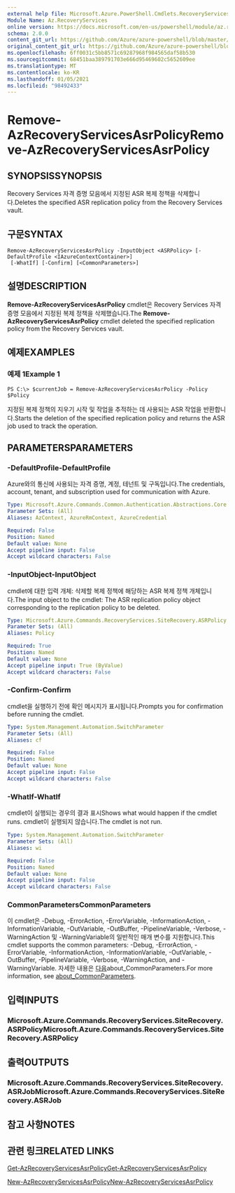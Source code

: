 ```yaml
---
external help file: Microsoft.Azure.PowerShell.Cmdlets.RecoveryServices.SiteRecovery.dll-Help.xml
Module Name: Az.RecoveryServices
online version: https://docs.microsoft.com/en-us/powershell/module/az.recoveryservices/remove-azrecoveryservicesasrpolicy
schema: 2.0.0
content_git_url: https://github.com/Azure/azure-powershell/blob/master/src/RecoveryServices/RecoveryServices/help/Remove-AzRecoveryServicesAsrPolicy.md
original_content_git_url: https://github.com/Azure/azure-powershell/blob/master/src/RecoveryServices/RecoveryServices/help/Remove-AzRecoveryServicesAsrPolicy.md
ms.openlocfilehash: 6ff0031c5bb8571c69287968f984565daf58b530
ms.sourcegitcommit: 68451baa389791703e666d95469602c5652609ee
ms.translationtype: MT
ms.contentlocale: ko-KR
ms.lasthandoff: 01/05/2021
ms.locfileid: "98492433"
---
```

# <span data-ttu-id="70f99-101">Remove-AzRecoveryServicesAsrPolicy</span><span class="sxs-lookup"><span data-stu-id="70f99-101">Remove-AzRecoveryServicesAsrPolicy</span></span>

## <span data-ttu-id="70f99-102">SYNOPSIS</span><span class="sxs-lookup"><span data-stu-id="70f99-102">SYNOPSIS</span></span>
<span data-ttu-id="70f99-103">Recovery Services 자격 증명 모음에서 지정된 ASR 복제 정책을 삭제합니다.</span><span class="sxs-lookup"><span data-stu-id="70f99-103">Deletes the specified ASR replication policy from the Recovery Services vault.</span></span>

## <span data-ttu-id="70f99-104">구문</span><span class="sxs-lookup"><span data-stu-id="70f99-104">SYNTAX</span></span>

```
Remove-AzRecoveryServicesAsrPolicy -InputObject <ASRPolicy> [-DefaultProfile <IAzureContextContainer>]
 [-WhatIf] [-Confirm] [<CommonParameters>]
```

## <span data-ttu-id="70f99-105">설명</span><span class="sxs-lookup"><span data-stu-id="70f99-105">DESCRIPTION</span></span>
<span data-ttu-id="70f99-106">**Remove-AzRecoveryServicesAsrPolicy** cmdlet은 Recovery Services 자격 증명 모음에서 지정된 복제 정책을 삭제했습니다.</span><span class="sxs-lookup"><span data-stu-id="70f99-106">The **Remove-AzRecoveryServicesAsrPolicy** cmdlet deleted the specified replication policy from the Recovery Services vault.</span></span>

## <span data-ttu-id="70f99-107">예제</span><span class="sxs-lookup"><span data-stu-id="70f99-107">EXAMPLES</span></span>

### <span data-ttu-id="70f99-108">예제 1</span><span class="sxs-lookup"><span data-stu-id="70f99-108">Example 1</span></span>
```
PS C:\> $currentJob = Remove-AzRecoveryServicesAsrPolicy -Policy $Policy
```

<span data-ttu-id="70f99-109">지정된 복제 정책의 지우기 시작 및 작업을 추적하는 데 사용되는 ASR 작업을 반환합니다.</span><span class="sxs-lookup"><span data-stu-id="70f99-109">Starts the deletion of the specified replication policy and returns the ASR job used to track the operation.</span></span>

## <span data-ttu-id="70f99-110">PARAMETERS</span><span class="sxs-lookup"><span data-stu-id="70f99-110">PARAMETERS</span></span>

### <span data-ttu-id="70f99-111">-DefaultProfile</span><span class="sxs-lookup"><span data-stu-id="70f99-111">-DefaultProfile</span></span>
<span data-ttu-id="70f99-112">Azure와의 통신에 사용되는 자격 증명, 계정, 테넌트 및 구독입니다.</span><span class="sxs-lookup"><span data-stu-id="70f99-112">The credentials, account, tenant, and subscription used for communication with Azure.</span></span>


```yaml
Type: Microsoft.Azure.Commands.Common.Authentication.Abstractions.Core.IAzureContextContainer
Parameter Sets: (All)
Aliases: AzContext, AzureRmContext, AzureCredential

Required: False
Position: Named
Default value: None
Accept pipeline input: False
Accept wildcard characters: False
```

### <span data-ttu-id="70f99-113">-InputObject</span><span class="sxs-lookup"><span data-stu-id="70f99-113">-InputObject</span></span>
<span data-ttu-id="70f99-114">cmdlet에 대한 입력 개체: 삭제할 복제 정책에 해당하는 ASR 복제 정책 개체입니다.</span><span class="sxs-lookup"><span data-stu-id="70f99-114">The input object to the cmdlet: The ASR replication policy object corresponding to the replication policy to be deleted.</span></span>

```yaml
Type: Microsoft.Azure.Commands.RecoveryServices.SiteRecovery.ASRPolicy
Parameter Sets: (All)
Aliases: Policy

Required: True
Position: Named
Default value: None
Accept pipeline input: True (ByValue)
Accept wildcard characters: False
```

### <span data-ttu-id="70f99-115">-Confirm</span><span class="sxs-lookup"><span data-stu-id="70f99-115">-Confirm</span></span>
<span data-ttu-id="70f99-116">cmdlet을 실행하기 전에 확인 메시지가 표시됩니다.</span><span class="sxs-lookup"><span data-stu-id="70f99-116">Prompts you for confirmation before running the cmdlet.</span></span>

```yaml
Type: System.Management.Automation.SwitchParameter
Parameter Sets: (All)
Aliases: cf

Required: False
Position: Named
Default value: None
Accept pipeline input: False
Accept wildcard characters: False
```

### <span data-ttu-id="70f99-117">-WhatIf</span><span class="sxs-lookup"><span data-stu-id="70f99-117">-WhatIf</span></span>
<span data-ttu-id="70f99-118">cmdlet이 실행되는 경우의 결과 표시</span><span class="sxs-lookup"><span data-stu-id="70f99-118">Shows what would happen if the cmdlet runs.</span></span> <span data-ttu-id="70f99-119">cmdlet이 실행되지 않습니다.</span><span class="sxs-lookup"><span data-stu-id="70f99-119">The cmdlet is not run.</span></span>

```yaml
Type: System.Management.Automation.SwitchParameter
Parameter Sets: (All)
Aliases: wi

Required: False
Position: Named
Default value: None
Accept pipeline input: False
Accept wildcard characters: False
```

### <span data-ttu-id="70f99-120">CommonParameters</span><span class="sxs-lookup"><span data-stu-id="70f99-120">CommonParameters</span></span>
<span data-ttu-id="70f99-121">이 cmdlet은 -Debug, -ErrorAction, -ErrorVariable, -InformationAction, -InformationVariable, -OutVariable, -OutBuffer, -PipelineVariable, -Verbose, -WarningAction 및 -WarningVariable의 일반적인 매개 변수를 지원합니다.</span><span class="sxs-lookup"><span data-stu-id="70f99-121">This cmdlet supports the common parameters: -Debug, -ErrorAction, -ErrorVariable, -InformationAction, -InformationVariable, -OutVariable, -OutBuffer, -PipelineVariable, -Verbose, -WarningAction, and -WarningVariable.</span></span> <span data-ttu-id="70f99-122">자세한 내용은 [다음](http://go.microsoft.com/fwlink/?LinkID=113216)about_CommonParameters.</span><span class="sxs-lookup"><span data-stu-id="70f99-122">For more information, see [about_CommonParameters](http://go.microsoft.com/fwlink/?LinkID=113216).</span></span>

## <span data-ttu-id="70f99-123">입력</span><span class="sxs-lookup"><span data-stu-id="70f99-123">INPUTS</span></span>

### <span data-ttu-id="70f99-124">Microsoft.Azure.Commands.RecoveryServices.SiteRecovery.ASRPolicy</span><span class="sxs-lookup"><span data-stu-id="70f99-124">Microsoft.Azure.Commands.RecoveryServices.SiteRecovery.ASRPolicy</span></span>

## <span data-ttu-id="70f99-125">출력</span><span class="sxs-lookup"><span data-stu-id="70f99-125">OUTPUTS</span></span>

### <span data-ttu-id="70f99-126">Microsoft.Azure.Commands.RecoveryServices.SiteRecovery.ASRJob</span><span class="sxs-lookup"><span data-stu-id="70f99-126">Microsoft.Azure.Commands.RecoveryServices.SiteRecovery.ASRJob</span></span>

## <span data-ttu-id="70f99-127">참고 사항</span><span class="sxs-lookup"><span data-stu-id="70f99-127">NOTES</span></span>

## <span data-ttu-id="70f99-128">관련 링크</span><span class="sxs-lookup"><span data-stu-id="70f99-128">RELATED LINKS</span></span>

[<span data-ttu-id="70f99-129">Get-AzRecoveryServicesAsrPolicy</span><span class="sxs-lookup"><span data-stu-id="70f99-129">Get-AzRecoveryServicesAsrPolicy</span></span>](./Get-AzRecoveryServicesAsrPolicy.md)

[<span data-ttu-id="70f99-130">New-AzRecoveryServicesAsrPolicy</span><span class="sxs-lookup"><span data-stu-id="70f99-130">New-AzRecoveryServicesAsrPolicy</span></span>](./New-AzRecoveryServicesAsrPolicy.md)

